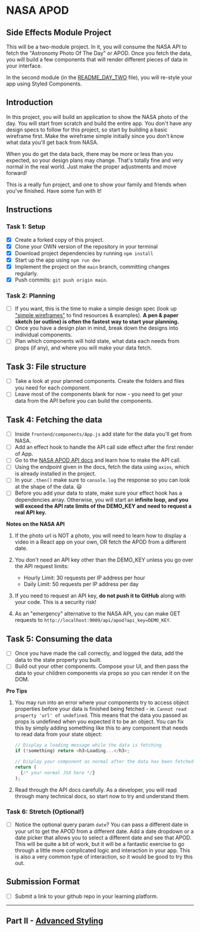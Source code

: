 # NASA APOD

## Side Effects Module Project

This will be a two-module project. In it, you will consume the NASA API to fetch the "Astronomy Photo Of The Day" or APOD. Once you fetch the data, you will build a few components that will render different pieces of data in your interface.

In the second module (in the [README_DAY_TWO](./README_DAY_TWO.md) file), you will re-style your app using Styled Components.

## Introduction

In this project, you will build an application to show the NASA photo of the day. You will start from scratch and build the entire app. You don't have any design specs to follow for this project, so start by building a basic wireframe first. Make the wireframe simple initially since you don't know what data you'll get back from NASA.

When you do get the data back, there may be more or less than you expected, so your design plans may change. That's totally fine and very normal in the real world. Just make the proper adjustments and move forward!

This is a really fun project, and one to show your family and friends when you've finished. Have some fun with it!

## Instructions

### Task 1: Setup

- [x] Create a forked copy of this project.
- [x] Clone your OWN version of the repository in your terminal
- [x] Download project dependencies by running `npm install`
- [x] Start up the app using `npm run dev`
- [x] Implement the project on the `main` branch, committing changes regularly.
- [x] Push commits: `git push origin main`.

### Task 2: Planning

- [ ] If you want, this is the time to make a simple design spec (look up ["simple wireframes"](https://www.google.com/search?q=simple+wireframes) to find resources & examples). **A pen & paper sketch (or outline) is often the fastest way to start your planning.**
- [ ] Once you have a design plan in mind, break down the designs into individual components.
- [ ] Plan which components will hold state, what data each needs from props (if any), and where you will make your data fetch.

## Task 3: File structure

- [ ] Take a look at your planned components. Create the folders and files you need for each component.
- [ ] Leave most of the components blank for now - you need to get your data from the API before you can build the components.

## Task 4: Fetching the data

- [ ] Inside `frontend/components/App.js` add state for the data you'll get from NASA.
- [ ] Add an effect hook to handle the API call side effect after the first render of App.
- [ ] Go to the [NASA APOD API docs](https://api.nasa.gov/#apod) and learn how to make the API call.
- [ ] Using the endpoint given in the docs, fetch the data using `axios`, which is already installed in the project.
- [ ] In your `.then()` make sure to `console.log` the response so you can look at the shape of the data. 😃
- [ ] Before you add your data to state, make sure your effect hook has a dependencies array. Otherwise, you will start an **infinite loop, and you will exceed the API rate limits of the DEMO_KEY and need to request a real API key.**

**Notes on the NASA API**

1. If the photo url is NOT a photo, you will need to learn how to display a video in a React app on your own, OR fetch the APOD from a different date.

2. You don't need an API key other than the DEMO_KEY unless you go over the API request limits:
    - Hourly Limit: 30 requests per IP address per hour
    - Daily Limit: 50 requests per IP address per day

3. If you need to request an API key, **do not push it to GitHub** along with your code. This is a security risk!

4. As an "emergency" alternative to the NASA API, you can make GET requests to `http://localhost:9009/api/apod?api_key=DEMO_KEY`.

## Task 5: Consuming the data

- [ ] Once you have made the call correctly, and logged the data, add the data to the state property you built.
- [ ] Build out your other components. Compose your UI, and then pass the data to your children components via props so you can render it on the DOM.

**Pro Tips**

1. You may run into an error where your components try to access object properties before your data is finished being fetched - ie. `Cannot read property 'url' of undefined`. This means that the data you passed as props is undefined when you expected it to be an object. You can fix this by simply adding something like this to any component that needs to read data from your state object:

    ```js
    // Display a loading message while the data is fetching
    if (!something) return <h3>Loading...</h3>;

    // Display your component as normal after the data has been fetched
    return (
      {/* your normal JSX here */}
    );
    ```

2. Read through the API docs carefully. As a developer, you will read through many technical docs, so start now to try and understand them.

### Task 6: Stretch (Optional!)

- [ ] Notice the optional query param `date`? You can pass a different date in your url to get the APOD from a different date. Add a date dropdown or a date picker that allows you to select a different date and see that APOD. This will be quite a bit of work, but it will be a fantastic exercise to go through a little more complicated logic and interaction in your app. This is also a very common type of interaction, so it would be good to try this out.

## Submission Format

- [ ] Submit a link to your github repo in your learning platform.

-----

## Part II - [Advanced Styling](./README_DAY_TWO.md)

